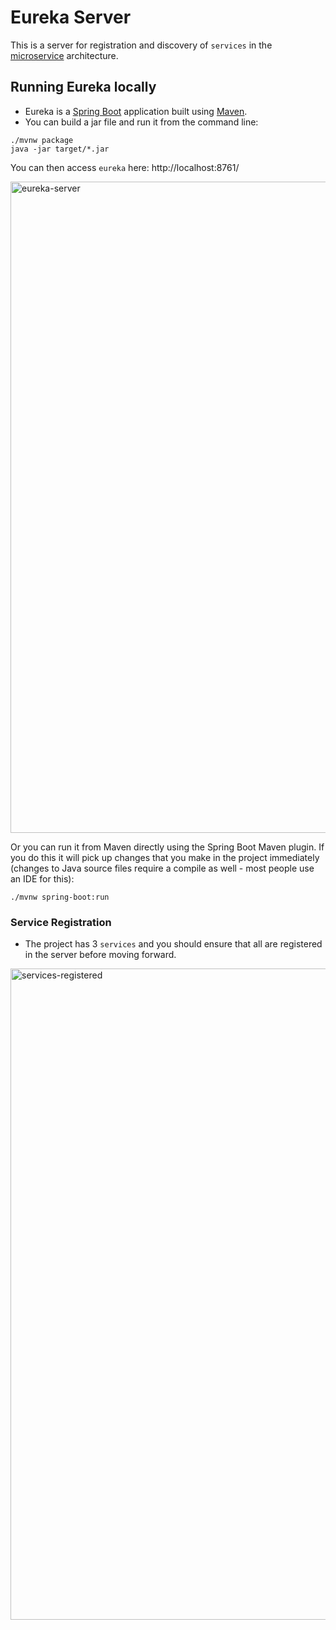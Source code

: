 # Eureka Server

This is a server for registration and discovery of `services` in the [microservice](https://microservices.io/) architecture.

## Running Eureka locally
* Eureka is a [Spring Boot](https://spring.io/guides/gs/spring-boot) application built using [Maven](https://spring.io/guides/gs/maven/). 
* You can build a jar file and run it from the command line:

```
./mvnw package
java -jar target/*.jar
```

You can then access `eureka` here: http://localhost:8761/

<img width="1042" alt="eureka-server" src="https://user-images.githubusercontent.com/47880944/101527785-804c4f00-399f-11eb-9df2-937584a3d3e0.png">

Or you can run it from Maven directly using the Spring Boot Maven plugin. If you do this it will pick up changes that you make in the project immediately (changes to Java source files require a compile as well - most people use an IDE for this):

```
./mvnw spring-boot:run
```


### Service Registration
* The project has 3 `services` and you should ensure that all are registered in the server before moving forward.

<img width="1042" alt="services-registered" src="https://user-images.githubusercontent.com/47880944/114758242-69f73b00-9d65-11eb-831e-32d417d90389.png">
